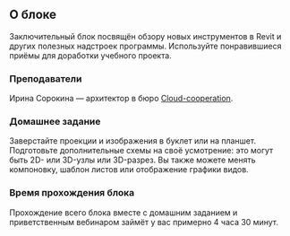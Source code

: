 ## О блоке

Заключительный блок посвящён обзору новых инструментов в Revit и других полезных надстроек программы. Используйте понравившиеся приёмы для доработки учебного проекта.

### Преподаватели

Ирина Сорокина — архитектор в бюро [Cloud-cooperation](https://www.cloud-cooperation.com/).

### Домашнее задание

Заверстайте проекции и изображения в буклет или на планшет. Подготовьте дополнительные схемы на своё усмотрение: это могут быть 2D- или 3D-узлы или 3D-разрез. Вы также можете менять компоновку, шаблон листов или отображение графики видов.

### Время прохождения блока

Прохождение всего блока вместе с домашним заданием и приветственным вебинаром займёт у вас примерно 4 часа 30 минут.